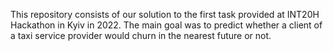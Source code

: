 This repository consists of our solution to the first task provided at INT20H Hackathon in Kyiv in 2022. The main goal was to predict whether a client of a taxi service provider would churn in the nearest future or not.
